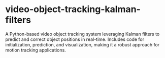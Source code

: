 # video-object-tracking-kalman-filters
A Python-based video object tracking system leveraging Kalman filters to predict and correct object positions in real-time. Includes code for initialization, prediction, and visualization, making it a robust approach for motion tracking applications.
